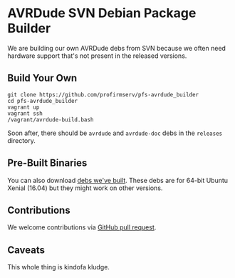# AVRDude SVN Debian Package Builder

We are building our own AVRDude debs from SVN because we often need hardware support that's not present in the released versions.

## Build Your Own

```
git clone https://github.com/profirmserv/pfs-avrdude_builder
cd pfs-avrdude_builder
vagrant up
vagrant ssh
/vagrant/avrdude-build.bash
```

Soon after, there should be `avrdude` and `avrdude-doc` debs in the `releases` directory.

## Pre-Built Binaries

You can also download [debs we've built](https://github.com/profirmserv/pfs-avrdude_builder/releases). These debs are for 64-bit Ubuntu Xenial (16.04) but they might work on other versions.

## Contributions

We welcome contributions via [GitHub pull request](https://github.com/profirmserv/pfs-avrdude_builder/compare).

## Caveats

This whole thing is kindofa kludge.
